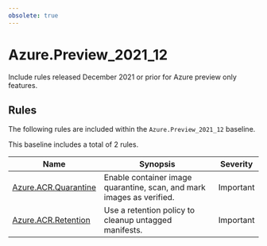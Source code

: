 ```yaml
---
obsolete: true
---
```


# Azure.Preview_2021_12

<!-- OBSOLETE -->

Include rules released December 2021 or prior for Azure preview only features.

## Rules

The following rules are included within the `Azure.Preview_2021_12` baseline.

This baseline includes a total of 2 rules.

Name | Synopsis | Severity
---- | -------- | --------
[Azure.ACR.Quarantine](../rules/Azure.ACR.Quarantine.md) | Enable container image quarantine, scan, and mark images as verified. | Important
[Azure.ACR.Retention](../rules/Azure.ACR.Retention.md) | Use a retention policy to cleanup untagged manifests. | Important
